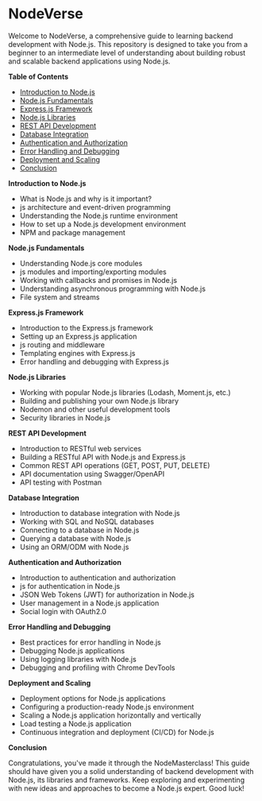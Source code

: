 # NodeVerse

Welcome to NodeVerse, a comprehensive guide to learning backend development with Node.js. This repository is designed to take you from a beginner to an intermediate level of understanding about building robust and scalable backend applications using Node.js.

**Table of Contents**

- [Introduction to Node.js](https://github.com/DevEssaAhmed/NodeVerse/tree/main/Chapter%201%20Intoduction%20to%20Node)
- [Node.js Fundamentals](https://github.com/DevEssaAhmed/NodeVerse/tree/main/Chapter%202%20Node%20Js%20Fundamentals)
- [Express.js Framework]()
- [Node.js Libraries]()
- [REST API Development]()
- [Database Integration]()
- [Authentication and Authorization]()
- [Error Handling and Debugging]()
- [Deployment and Scaling]()
- [Conclusion]()

**Introduction to Node.js**

- What is Node.js and why is it important?
- js architecture and event-driven programming
- Understanding the Node.js runtime environment
- How to set up a Node.js development environment
- NPM and package management

**Node.js Fundamentals**

- Understanding Node.js core modules
- js modules and importing/exporting modules
- Working with callbacks and promises in Node.js
- Understanding asynchronous programming with Node.js
- File system and streams

**Express.js Framework**

- Introduction to the Express.js framework
- Setting up an Express.js application
- js routing and middleware
- Templating engines with Express.js
- Error handling and debugging with Express.js

**Node.js Libraries**

- Working with popular Node.js libraries (Lodash, Moment.js, etc.)
- Building and publishing your own Node.js library
- Nodemon and other useful development tools
- Security libraries in Node.js

**REST API Development**

- Introduction to RESTful web services
- Building a RESTful API with Node.js and Express.js
- Common REST API operations (GET, POST, PUT, DELETE)
- API documentation using Swagger/OpenAPI
- API testing with Postman

**Database Integration**

- Introduction to database integration with Node.js
- Working with SQL and NoSQL databases
- Connecting to a database in Node.js
- Querying a database with Node.js
- Using an ORM/ODM with Node.js

**Authentication and Authorization**

- Introduction to authentication and authorization
- js for authentication in Node.js
- JSON Web Tokens (JWT) for authorization in Node.js
- User management in a Node.js application
- Social login with OAuth2.0

**Error Handling and Debugging**

- Best practices for error handling in Node.js
- Debugging Node.js applications
- Using logging libraries with Node.js
- Debugging and profiling with Chrome DevTools

**Deployment and Scaling**

- Deployment options for Node.js applications
- Configuring a production-ready Node.js environment
- Scaling a Node.js application horizontally and vertically
- Load testing a Node.js application
- Continuous integration and deployment (CI/CD) for Node.js

**Conclusion**

Congratulations, you've made it through the NodeMasterclass! This guide should have given you a solid understanding of backend development with Node.js, its libraries and frameworks. Keep exploring and experimenting with new ideas and approaches to become a Node.js expert. Good luck!
